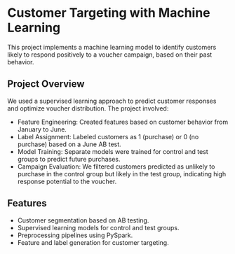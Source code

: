 # Customer Targeting with Machine Learning

This project implements a machine learning model to identify customers likely to respond positively to a voucher campaign, based on their past behavior.

## Project Overview

We used a supervised learning approach to predict customer responses and optimize voucher distribution. The project involved:

- Feature Engineering: Created features based on customer behavior from January to June.
- Label Assignment: Labeled customers as 1 (purchase) or 0 (no purchase) based on a June AB test.
- Model Training: Separate models were trained for control and test groups to predict future purchases.
- Campaign Evaluation: We filtered customers predicted as unlikely to purchase in the control group but likely in the test group, indicating high response potential to the voucher.

## Features
- Customer segmentation based on AB testing.
- Supervised learning models for control and test groups.
- Preprocessing pipelines using PySpark.
- Feature and label generation for customer targeting.
